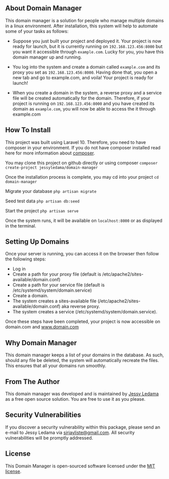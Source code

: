 ## About Domain Manager

This domain manager is a solution for people who manage multiple domains in a linux environment. After installation, this system will help to automate some of your tasks as follows:

- Suppose you just built your project and deployed it. Your project is now ready for launch, but it is currently running on ```192.168.123.456:8000``` but you want it accessible through ```example.com```. Lucky for you, you have this domain manager up and running. 

- You log into the system and create a domain called ```example.com``` and its proxy you set as ```192.168.123.456:8000```. Having done that, you open a new tab and go to example.com, and voila! Your project is ready for launch!

- When you create a domain in the system, a reverse proxy and a service file will be created automatically for the domain. Therefore, if your project is running on ```192.168.123.456:8000``` and you have created its domain as ```example.com```, you will now be able to access the it through example.com

## How To Install
This project was built using Laravel 10. Therefore, you need to have composer in your environment. If you do not have composer installed read here for more information about [composer](https://getcomposer.org/doc/00-intro.md).

You may clone this project on github directly or using composer
```composer create-project jessyledama/domain-manager```

Once the installation process is complete, you may cd into your project
```cd domain-manager```

Migrate your database
``` php artisan migrate ```

Seed test data
``` php artisan db:seed ```

Start the project
``` php artisan serve ```

Once the system runs, it will be available on ```localhost:8000``` or as displayed in the terminal.

## Setting Up Domains
Once your server is running, you can access it on the browser then follow the following steps:
- Log in
- Create a path for your proxy file (default is /etc/apache2/sites-available/domain.conf)
- Create a path for your service file (default is /etc/systemd/system/domain.service)
- Create a domain.
- The system creates a sites-available file (/etc/apache2/sites-available/domain.conf) aka reverse proxy.
- The system creates a service (/etc/systemd/system/domain.service).

Once these steps have been completed, your project is now accessible on domain.com and www.domain.com

## Why Domain Manager

This domain manager keeps a list of your domains in the database. As such, should any file be deleted, the system will automatically recreate the files.
This ensures that all your domains run smoothly.

## From The Author

This domain manager was developed and is maintained by [Jessy Ledama](https://github.com/JessyLedama) as a free open source solution. You are free to use it as you please.

## Security Vulnerabilities

If you discover a security vulnerability within this package, please send an e-mail to Jessy Ledama via [sirjayliste@gmail.com](mailto:sirjayliste@gmail.com). All security vulnerabilities will be promptly addressed.

## License

This Domain Manager is open-sourced software licensed under the [MIT license](https://opensource.org/licenses/MIT).
